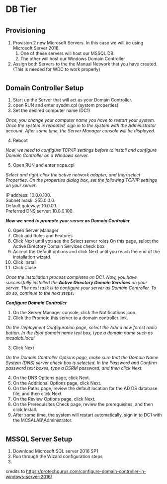 # <h1> DB Tier
# <h2> Provisioning

1. Provision 2 new Microsoft Servers. In this case we will be using Microsoft Server 2016. 
	1. One of these servers will host our MSSQL DB. 
	2. The other will host our Windows Domain Controller 
2. Assign both Servers to the the Manual Network that you have created. (This is needed for WDC to work properly)

# <h2> Domain Controller Setup
1. Start up the Server that will act as your Domain Controller.
2. open RUN and enter sysdm.cpl (system properties)
3. Set the desired computer name (DC1) 

_Once, you change your computer name you have to restart your system. Once the system is
rebooted, sign in to the system with the Administrator account. After some time, the Server 
Manager console will be displayed._

4. Reboot

_Now, we need to configure TCP/IP settings before to install and configure Domain Controller on a Windows server._

5. Open RUN and enter ncpa.cpl  

_Select and right-click the active network adapter, and then select Properties.
On the properties dialog box, set the following TCP/IP settings on your server:_

IP address: 10.0.0.100. \
Subnet mask: 255.0.0.0. \
Default gateway: 10.0.0.1. \
Preferred DNS server: 10.0.0.100. 

_**Now we need to promote your server as Domain Controller**_

6. Open Server Manager
7. Click add Roles and Features
8. Click Next until you see the Select server roles On this page, select the Active Directory Domain Services check box
9. Accept the Default options and click Next until you reach the end of the installation wizard.
10. Click Install
11. Click Close

_Once the installation process completes on DC1. Now, you have successfully installed the **Active Directory Domain Services** on your server. The next task is to configure your server as Domain Controller. To do so, continue to the next steps._

_**Configure Domain Controller**_
1. On the Server Manager console, click the Notifications icon.
2. Click the Promote this server to a domain controller link.

_On the Deployment Configuration page, select the Add a new forest radio button. In the Root domain name text box, type a domain name such as mcsalab.local_

3. Click Next

_On the Domain Controller Options page, make sure that the Domain Name System (DNS) server check box is selected. In the Password and Confirm password text boxes, type a DSRM password, and then click Next._

4. On the DNS Options page, click Next.
5. On the Additional Options page, click Next.
6. On the Paths page, review the default location for the AD DS database file, and then click Next.
7. On the Review Options page, click Next.
8. On the Prerequisites Check page, review the prerequisites, and then click Install.
9. After some time, the system will restart automatically, sign in to DC1 with the MCSALAB\Administrator.

# <h2> MSSQL Server Setup
1. Download Microsoft SQL server 2016 SP1
2. Run through the Wizard configuration steps
3. 
credits to https://protechgurus.com/configure-domain-controller-in-windows-server-2016/
